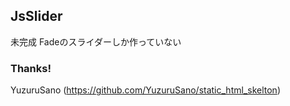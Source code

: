 ## JsSlider

未完成
Fadeのスライダーしか作っていない


### Thanks!

YuzuruSano (https://github.com/YuzuruSano/static_html_skelton)
